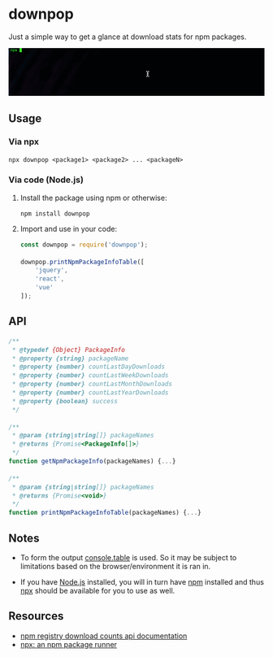 # downpop
Just a simple way to get a glance at download stats for npm packages.

![downpop usage](./downpop-usage.gif)

## Usage

### Via npx
```
npx downpop <package1> <package2> ... <packageN>
```

### Via code (Node.js)
1. Install the package using npm or otherwise:
    ```
    npm install downpop
    ```
2. Import and use in your code:
    ```javascript
    const downpop = require('downpop');

    downpop.printNpmPackageInfoTable([
        'jquery',
        'react',
        'vue'
    ]);
    ```

## API
```javascript
/**
 * @typedef {Object} PackageInfo
 * @property {string} packageName
 * @property {number} countLastDayDownloads
 * @property {number} countLastWeekDownloads
 * @property {number} countLastMonthDownloads
 * @property {number} countLastYearDownloads
 * @property {boolean} success
 */

/**
 * @param {string|string[]} packageNames
 * @returns {Promise<PackageInfo[]>}
 */
function getNpmPackageInfo(packageNames) {...}

/**
 * @param {string|string[]} packageNames 
 * @returns {Promise<void>}
 */
function printNpmPackageInfoTable(packageNames) {...}
```

## Notes
- To form the output [console.table](https://developer.mozilla.org/en-US/docs/Web/API/Console/table) is used. So it may be subject to limitations based on the browser/environment it is ran in.

- If you have [Node.js](https://nodejs.org) installed, you will in turn have [npm](https://www.npmjs.com/get-npm) installed and thus [npx](https://github.com/npm/npx) should be available for you to use as well.

## Resources
- [npm registry download counts api documentation](https://github.com/npm/registry/blob/master/docs/download-counts.md)
- [npx: an npm package runner](https://medium.com/@maybekatz/introducing-npx-an-npm-package-runner-55f7d4bd282b)